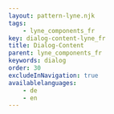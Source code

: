 ```yaml
---
layout: pattern-lyne.njk
tags: 
    - lyne_components_fr
key: dialog-content-lyne_fr
title: Dialog-Content
parent: lyne_components_fr
keywords: dialog
order: 30
excludeInNavigation: true
availablelanguages: 
    - de
    - en
---
```

